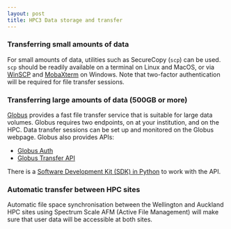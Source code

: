 ```yaml
---
layout: post
title: HPC3 Data storage and transfer
---
```


### Transferring small amounts of data

For small amounts of data, utilities such as SecureCopy (`scp`) can be used. `scp` should be readily available on a terminal on Linux and MacOS, or via [WinSCP](https://winscp.net/eng/download.php) and [MobaXterm](https://mobaxterm.mobatek.net) on Windows. Note that two-factor authentication will be required for file transfer sessions.

### Transferring large amounts of data (500GB or more)

[Globus](https://www.globus.org) provides a fast file transfer service that is suitable for large data volumes. Globus requires two endpoints, on at your institution, and on the HPC. Data transfer sessions can be set up and monitored on the Globus webpage. Globus also provides APIs:

 * [Globus Auth](https://docs.globus.org/api/auth/)
 * [Globus Transfer API](https://docs.globus.org/api/transfer/)

There is a [Software Development Kit (SDK) in Python](http://globus-sdk-python.readthedocs.io/en/latest/) to work with the API.

### Automatic transfer between HPC sites

Automatic file space synchronisation between the Wellington and Auckland HPC sites using Spectrum Scale AFM (Active File Management) will make sure that user data will be accessible at both sites.
